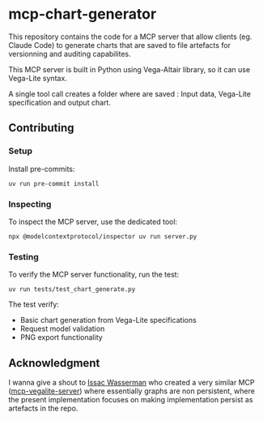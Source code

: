 # mcp-chart-generator

This repository contains the code for a MCP server that allow clients (eg. Claude Code) to
generate charts that are saved to file artefacts for versionning and auditing capabilites.

This MCP server is built in Python using Vega-Altair library, so it can use Vega-Lite syntax.

A single tool call creates a folder where are saved : Input data, Vega-Lite specification and output chart.

## Contributing

### Setup

Install pre-commits:

```shell
uv run pre-commit install
```

### Inspecting

To inspect the MCP server, use the dedicated tool:

```shell
npx @modelcontextprotocol/inspector uv run server.py
```

### Testing

To verify the MCP server functionality, run the test:

```shell
uv run tests/test_chart_generate.py
```

The test verify:

- Basic chart generation from Vega-Lite specifications
- Request model validation
- PNG export functionality

## Acknowledgment

I wanna give a shout to [Issac Wasserman](https://github.com/isaacwasserman) who created a very similar MCP ([mcp-vegalite-server](https://github.com/isaacwasserman/mcp-vegalite-server/tree/main))
where essentially graphs are non persistent, where the present implementation focuses
on making implementation persist as artefacts in the repo.
